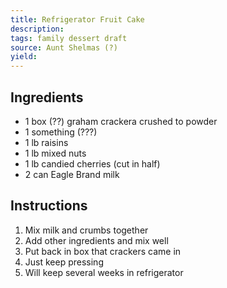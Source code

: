 ```yaml
---
title: Refrigerator Fruit Cake
description: 
tags: family dessert draft
source: Aunt Shelmas (?)
yield: 
---
```

## Ingredients
- 1 box (??) graham crackera crushed to powder
- 1 something (???)
- 1 lb raisins
- 1 lb mixed nuts
- 1 lb candied cherries (cut in half)
- 2 can Eagle Brand milk

## Instructions
1. Mix milk and crumbs together
2. Add other ingredients and mix well
3. Put back in box that crackers came in
4. Just keep pressing
5. Will keep several weeks in refrigerator
